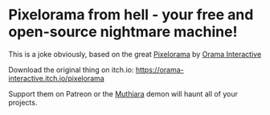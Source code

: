 # Pixelorama from hell - your free and open-source nightmare machine!
This is a joke obviously, based on the great [Pixelorama](https://github.com/Orama-Interactive/Pixelorama) by [Orama Interactive](https://www.orama-interactive.com)

Download the original thing on itch.io: https://orama-interactive.itch.io/pixelorama

Support them on Patreon or the [Muthiara](https://www.dafont.com/muthiara.font) demon will haunt all of your projects.
